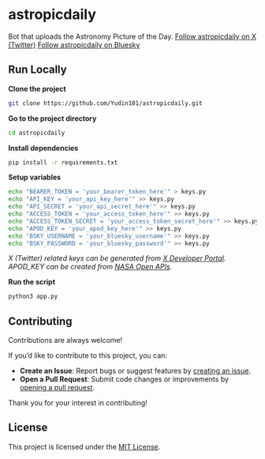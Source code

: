 # astropicdaily
Bot that uploads the Astronomy Picture of the Day.
[Follow astropicdaily on X (Twitter)](https://x.com/astropicdaily)
[Follow astropicdaily on Bluesky](https://bsky.app/profile/astropicdaily.bsky.social)

## Run Locally

**Clone the project**

```bash
git clone https://github.com/Yudin101/astropicdaily.git
```

**Go to the project directory**

```bash
cd astropicdaily
```

**Install dependencies**

```bash
pip install -r requirements.txt
```

**Setup variables**

```bash
echo "BEARER_TOKEN = 'your_bearer_token_here'" > keys.py
echo "API_KEY = 'your_api_key_here'" >> keys.py
echo "API_SECRET = 'your_api_secret_here'" >> keys.py
echo "ACCESS_TOKEN = 'your_access_token_here'" >> keys.py
echo "ACCESS_TOKEN_SECRET = 'your_access_token_secret_here'" >> keys.py
echo "APOD_KEY = 'your_apod_key_here'" >> keys.py
echo "BSKY_USERNAME = 'your_bluesky_username'" >> keys.py
echo "BSKY_PASSWORD = 'your_bluesky_password'" >> keys.py
```
*X (Twitter) related keys can be generated from [X Developer Portal](https://developer.x.com/en). APOD_KEY can be created from [NASA Open APIs](https://api.nasa.gov/).*

**Run the script**

```bash
python3 app.py
```

## Contributing

Contributions are always welcome!

If you’d like to contribute to this project, you can:

- **Create an Issue**: Report bugs or suggest features by [creating an issue](https://github.com/Yudin101/astropicdaily/issues/new).
- **Open a Pull Request**: Submit code changes or improvements by [opening a pull request](https://github.com/Yudin101/astropicdaily/pulls).

Thank you for your interest in contributing!


## License

This project is licensed under the [MIT License](https://github.com/yudin101/astropicdaily/blob/main/LICENSE).
